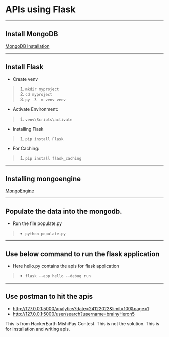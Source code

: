 # APIs using Flask

---

## Install MongoDB
[MongoDB Installation](https://www.mongodb.com/docs/manual/tutorial/install-mongodb-on-windows/)

---

## Install Flask

- Create venv
> 1. `mkdir myproject`
> 2. `cd myproject`
> 3. `py -3 -m venv venv`

- Activate Environment:
> 1. `venv\Scripts\activate`

- Installing Flask
> 1. `pip install Flask`

- For Caching:
> 1. `pip install flask_caching`

---

## Installing mongoengine
[MongoEngine](https://docs.mongoengine.org/guide/installing.html)

---

## Populate the data into the mongodb.
- Run the file populate.py
> - `python populate.py`

---

## Use below command to run the flask application
- Here hello.py contains the apis for flask application
> - `flask --app hello --debug run`

---

## Use postman to hit the apis
- http://127.0.0.1:5000/analytics?date=24122022&limit=100&page=1
- http://127.0.0.1:5000/user/search?username=brainyHeron5


This is from HackerEarth MishiPay Contest. This is not the solution. This is for installation and writing apis.

